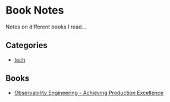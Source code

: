 # Book Notes
Notes on different books I read...

## Categories
- [tech](./tech)

## Books
- [Observability Engineering - Achieving Production Excellence](./tech/observability-Engineering)

